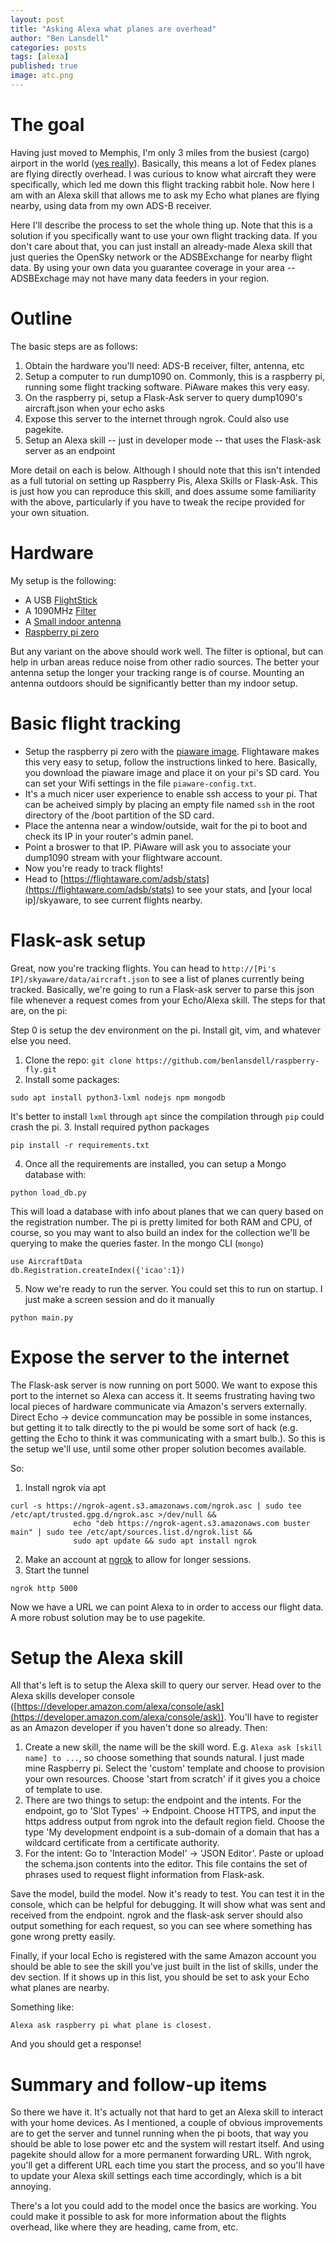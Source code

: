 ```yaml
---
layout: post
title: "Asking Alexa what planes are overhead"
author: "Ben Lansdell"
categories: posts
tags: [alexa]
published: true
image: atc.png
---
```


# The goal

Having just moved to Memphis, I'm only 3 miles from the busiest (cargo) airport in the world ([yes really](https://en.wikipedia.org/wiki/List_of_busiest_airports_by_cargo_traffic)). Basically, this means a lot of Fedex planes are flying directly overhead. I was curious to know what aircraft they were specifically, which led me down this flight tracking rabbit hole. Now here I am with an Alexa skill that allows me to ask my Echo what planes are flying nearby, using data from my own ADS-B receiver. 

Here I'll describe the process to set the whole thing up. Note that this is a solution if you specifically want to use your own flight tracking data. If you don't care about that, you can just install an already-made Alexa skill that just queries the OpenSky network or the ADSBExchange for nearby flight data. By using your own data you guarantee coverage in your area -- ADSBExchage may not have many data feeders in your region. 

# Outline

The basic steps are as follows:
1. Obtain the hardware you'll need: ADS-B receiver, filter, antenna, etc
2. Setup a computer to run dump1090 on. Commonly, this is a raspberry pi, running some flight tracking software. PiAware makes this very easy. 
3. On the raspberry pi, setup a Flask-Ask server to query dump1090's aircraft.json when your echo asks
4. Expose this server to the internet through ngrok. Could also use pagekite. 
5. Setup an Alexa skill -- just in developer mode -- that uses the Flask-ask server as an endpoint

More detail on each is below. Although I should note that this isn't intended as a full tutorial on setting up Raspberry Pis, Alexa Skills or Flask-Ask. This is just how you can reproduce this skill, and does assume some familiarity with the above, particularly if you have to tweak the recipe provided for your own situation. 

# Hardware

My setup is the following:

* A USB [FlightStick](https://amzn.to/3A2fKJo)
* A 1090MHz [Filter](https://amzn.to/3fqr0pH)
* A [Small indoor antenna](https://amzn.to/3FAlGup)
* [Raspberry pi zero](https://amzn.to/3frS7Ay)

But any variant on the above should work well. The filter is optional, but can help in urban areas reduce noise from other radio sources. The better your antenna setup the longer your tracking range is of course. Mounting an antenna outdoors should be significantly better than my indoor setup. 

# Basic flight tracking

* Setup the raspberry pi zero with the [piaware image](https://flightaware.com/adsb/piaware/build). Flightaware makes this very easy to setup, follow the instructions linked to here. Basically, you download the piaware image and place it on your pi's SD card. You can set your Wifi settings in the file `piaware-config.txt`. 
* It's a much nicer user experience to enable ssh access to your pi. That can be acheived simply by placing an empty file named `ssh` in the root directory of the /boot partition of the SD card.  
* Place the antenna near a window/outside, wait for the pi to boot and check its IP in your router's admin panel. 
* Point a broswer to that IP. PiAware will ask you to associate your dump1090 stream with your flightware account. 
* Now you're ready to track flights!
* Head to [https://flightaware.com/adsb/stats](https://flightaware.com/adsb/stats) to see your stats, and [your local ip]/skyaware, to see current flights nearby. 

# Flask-ask setup

Great, now you're tracking flights. You can head to `http://[Pi's IP]/skyaware/data/aircraft.json` to see a list of planes currently being tracked. Basically, we're going to run a Flask-ask server to parse this json file whenever a request comes from your Echo/Alexa skill. The steps for that are, on the pi:

Step 0 is setup the dev environment on the pi. Install git, vim, and whatever else you need. 

1. Clone the repo: `git clone https://github.com/benlansdell/raspberry-fly.git`
2. Install some packages:
```
sudo apt install python3-lxml nodejs npm mongodb
```
It's better to install `lxml` through `apt` since the compilation through `pip` could crash the pi. 
3. Install required python packages
```
pip install -r requirements.txt
```
4. Once all the requirements are installed, you can setup a Mongo database with:
```
python load_db.py
```
This will load a database with info about planes that we can query based on the registration number. The pi is pretty limited for both RAM and CPU, of course, so you may want to also build an index for the collection we'll be querying to make the queries faster. In the mongo CLI (`mongo`)
```
use AircraftData
db.Registration.createIndex({'icao':1})
```
5. Now we're ready to run the server. You could set this to run on startup. I just make a screen session and do it manually
```
python main.py
```

# Expose the server to the internet

The Flask-ask server is now running on port 5000. We want to expose this port to the internet so Alexa can access it. It seems frustrating having two local pieces of hardware communicate via Amazon's servers externally. Direct Echo -> device communcation may be possible in some instances, but getting it to talk directly to the pi would be some sort of hack (e.g. getting the Echo to think it was communicating with a smart bulb.). So this is the setup we'll use, until some other proper solution becomes available. 

So:
1. Install ngrok via apt
```
curl -s https://ngrok-agent.s3.amazonaws.com/ngrok.asc | sudo tee /etc/apt/trusted.gpg.d/ngrok.asc >/dev/null &&
              echo "deb https://ngrok-agent.s3.amazonaws.com buster main" | sudo tee /etc/apt/sources.list.d/ngrok.list &&
              sudo apt update && sudo apt install ngrok
```
2. Make an account at [ngrok](https://ngrok.com/) to allow for longer sessions. 
3. Start the tunnel
```
ngrok http 5000
```

Now we have a URL we can point Alexa to in order to access our flight data. A more robust solution may be to use pagekite. 

# Setup the Alexa skill

All that's left is to setup the Alexa skill to query our server. Head over to the Alexa skills developer console ([https://developer.amazon.com/alexa/console/ask](https://developer.amazon.com/alexa/console/ask)). You'll have to register as an Amazon developer if you haven't done so already. Then:

1. Create a new skill, the name will be the skill word. E.g. `Alexa ask [skill name] to ...`, so choose something that sounds natural. I just made mine Raspberry pi. Select the 'custom' template and choose to provision your own resources. Choose 'start from scratch' if it gives you a choice of template to use.
2. There are two things to setup: the endpoint and the intents. For the endpoint, go to 'Slot Types' -> Endpoint. Choose HTTPS, and input the https address output from ngrok into the default region field. Choose the type 'My development endpoint is a sub-domain of a domain that has a wildcard certificate from a certificate authority. 
3. For the intent: Go to 'Interaction Model' -> 'JSON Editor'. Paste or upload the schema.json contents into the editor. This file contains the set of phrases used to request flight information from Flask-ask.

Save the model, build the model. Now it's ready to test. You can test it in the console, which can be helpful for debugging. It will show what was sent and received from the endpoint. ngrok and the flask-ask server should also output something for each request, so you can see where something has gone wrong pretty easily. 

Finally, if your local Echo is registered with the same Amazon account you should be able to see the skill you've just built in the list of skills, under the dev section. If it shows up in this list, you should be set to ask your Echo what planes are nearby. 

Something like:
```
Alexa ask raspberry pi what plane is closest.
```
And you should get a response!

# Summary and follow-up items

So there we have it. It's actually not that hard to get an Alexa skill to interact with your home devices. As I mentioned, a couple of obvious improvements are to get the server and tunnel running when the pi boots, that way you should be able to lose power etc and the system will restart itself. And using pagekite should allow for a more permanent forwarding URL. With ngrok, you'll get a different URL each time you start the process, and so you'll have to update your Alexa skill settings each time accordingly, which is a bit annoying.

There's a lot you could add to the model once the basics are working. You could make it possible to ask for more information about the flights overhead, like where they are heading, came from, etc. 
